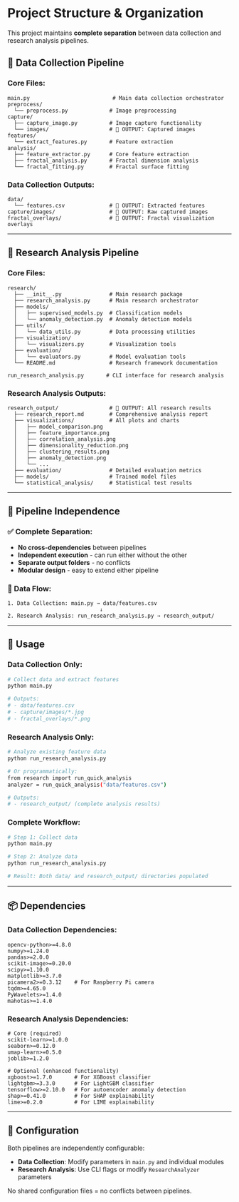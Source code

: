 # Project Structure & Organization

This project maintains **complete separation** between data collection and research analysis pipelines.

## 📁 **Data Collection Pipeline**

### **Core Files:**
```
main.py                          # Main data collection orchestrator
preprocess/
  └── preprocess.py             # Image preprocessing
capture/
  ├── capture_image.py          # Image capture functionality
  └── images/                   # 🔄 OUTPUT: Captured images
features/
  └── extract_features.py       # Feature extraction
analysis/
  ├── feature_extractor.py      # Core feature extraction
  ├── fractal_analysis.py       # Fractal dimension analysis
  └── fractal_fitting.py        # Fractal surface fitting
```

### **Data Collection Outputs:**
```
data/
  └── features.csv              # 🔄 OUTPUT: Extracted features
capture/images/                 # 🔄 OUTPUT: Raw captured images
fractal_overlays/               # 🔄 OUTPUT: Fractal visualization overlays
```

---

## 🔬 **Research Analysis Pipeline**

### **Core Files:**
```
research/
  ├── __init__.py               # Main research package
  ├── research_analysis.py      # Main research orchestrator
  ├── models/
  │   ├── supervised_models.py  # Classification models
  │   └── anomaly_detection.py  # Anomaly detection models
  ├── utils/
  │   └── data_utils.py         # Data processing utilities
  ├── visualization/
  │   └── visualizers.py        # Visualization tools
  ├── evaluation/
  │   └── evaluators.py         # Model evaluation tools
  └── README.md                 # Research framework documentation

run_research_analysis.py       # CLI interface for research analysis
```

### **Research Analysis Outputs:**
```
research_output/                # 🔄 OUTPUT: All research results
  ├── research_report.md        # Comprehensive analysis report
  ├── visualizations/           # All plots and charts
  │   ├── model_comparison.png
  │   ├── feature_importance.png
  │   ├── correlation_analysis.png
  │   ├── dimensionality_reduction.png
  │   ├── clustering_results.png
  │   ├── anomaly_detection.png
  │   └── ...
  ├── evaluation/               # Detailed evaluation metrics
  ├── models/                   # Trained model files
  └── statistical_analysis/     # Statistical test results
```

---

## 🔗 **Pipeline Independence**

### **✅ Complete Separation:**
- **No cross-dependencies** between pipelines
- **Independent execution** - can run either without the other
- **Separate output folders** - no conflicts
- **Modular design** - easy to extend either pipeline

### **🔄 Data Flow:**
```
1. Data Collection: main.py → data/features.csv
                             ↓
2. Research Analysis: run_research_analysis.py → research_output/
```

---

## 🚀 **Usage**

### **Data Collection Only:**
```bash
# Collect data and extract features
python main.py

# Outputs:
# - data/features.csv
# - capture/images/*.jpg  
# - fractal_overlays/*.png
```

### **Research Analysis Only:**
```bash
# Analyze existing feature data
python run_research_analysis.py

# Or programmatically:
from research import run_quick_analysis
analyzer = run_quick_analysis("data/features.csv")

# Outputs:
# - research_output/ (complete analysis results)
```

### **Complete Workflow:**
```bash
# Step 1: Collect data
python main.py

# Step 2: Analyze data  
python run_research_analysis.py

# Result: Both data/ and research_output/ directories populated
```

---

## 📦 **Dependencies**

### **Data Collection Dependencies:**
```
opencv-python>=4.8.0
numpy>=1.24.0
pandas>=2.0.0
scikit-image>=0.20.0
scipy>=1.10.0
matplotlib>=3.7.0
picamera2>=0.3.12    # For Raspberry Pi camera
tqdm>=4.65.0
PyWavelets>=1.4.0
mahotas>=1.4.0
```

### **Research Analysis Dependencies:**
```
# Core (required)
scikit-learn>=1.0.0
seaborn>=0.12.0
umap-learn>=0.5.0
joblib>=1.2.0

# Optional (enhanced functionality)
xgboost>=1.7.0       # For XGBoost classifier
lightgbm>=3.3.0      # For LightGBM classifier
tensorflow>=2.10.0   # For autoencoder anomaly detection
shap>=0.41.0         # For SHAP explainability
lime>=0.2.0          # For LIME explainability
```

---

## 🔧 **Configuration**

Both pipelines are independently configurable:

- **Data Collection**: Modify parameters in `main.py` and individual modules
- **Research Analysis**: Use CLI flags or modify `ResearchAnalyzer` parameters

No shared configuration files = no conflicts between pipelines. 